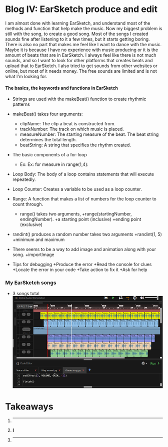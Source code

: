 # Blog IV: EarSketch produce and edit

I am almost done with learning EarSketch, and understand most of the methods and function that help make the music. Now my biggest 
problem is still with the song, to create a good song. Most of the songs I created sounds fine after listening to it a few times, but it 
starts getting boring. There is also no part that makes me feel like I want to dance with the music. Maybe it is because I have no
experience with music producing or it is the amount of beats that are in EarSketch. I always feel like there is not much sounds, and so 
I want to look for other platforms that creates beats and upload that to EarSketch. I also tried to get sounds from other websites
or online, but most of it needs money. The free sounds are limited and is not what I'm looking for.

#### The basics, the keywords and functions in EarSketch
+ Strings are used with the makeBeat() function to create rhythmic patterns

+ makeBeat() takes four arguments:
  + clipName: The clip a beat is constructed from.
  + trackNumber: The track on which music is placed.
  + measureNumber: The starting measure of the beat. The beat string determines the total length.
  + beatString: A string that specifies the rhythm created.
  
+ The basic components of a for-loop
  + Ex: Ex: for measure in range(1,4):
+ Loop Body: The body of a loop contains statements that will execute repeatedly. 
+ Loop Counter: Creates a variable to be used as a loop counter.

+ Range: A function that makes a list of numbers for the loop counter to count through. 
  + range() takes two arguments, 
    +range(startingNumber, endingNumber).
    +a starting point (inclusive)
    +ending point (exclusive)
+ randint() produces a random number takes two arguments
  +randint(1, 5)
  +minimum and maximum

+ There seems to be a way to add image and animation along with your song.
  +importImage
+ Tips for debugging
  +Produce the error
  +Read the console for clues
  +Locate the error in your code
  +Take action to fix it
  +Ask for help
  
### My EarSketch songs
+ 3 songs total
    <img src= song.png />
    
# Takeaways
1. **** 
2. **I** 
3. **** 
